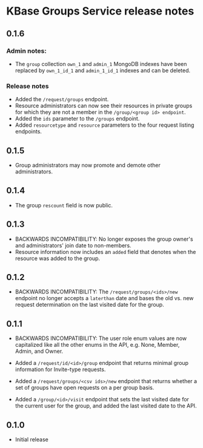 # KBase Groups Service release notes

## 0.1.6

### Admin notes:

* The `group` collection `own_1` and `admin_1` MongoDB indexes have been replaced by
  `own_1_id_1` and `admin_1_id_1` indexes and can be deleted.

### Release notes

* Added the `/request/groups` endpoint.
* Resource administrators can now see their resources in private groups
  for which they are not a member in the `/group/<group id> endpoint`.
* Added the `ids` parameter to the `/groups` endpoint.
* Added `resourcetype` and `resource` parameters to the four request listing endpoints.

## 0.1.5

* Group administrators may now promote and demote other administrators.

## 0.1.4

* The group `rescount` field is now public.

## 0.1.3

* BACKWARDS INCOMPATIBILITY: No longer exposes the group owner's and administrators' join date
  to non-members.
* Resource information now includes an `added` field that denotes when the resource was added to
  the group.

## 0.1.2

* BACKWARDS INCOMPATIBILITY: The `/request/groups/<ids>/new` endpoint no longer accepts a
  `laterthan` date and bases the old vs. new request determination on the last visited date
  for the group.

## 0.1.1

* BACKWARDS INCOMPATIBILITY: The user role enum values are now capitalized like all the other
  enums in the API, e.g. None, Member, Admin, and Owner.

* Added a `/request/id/<id>/group` endpoint that returns minimal group information for
  Invite-type requests.
* Added a `/request/groups/<csv ids>/new` endpoint that returns whether a set of groups have
  open requests on a per group basis.
* Added a `/group/<id>/visit` endpoint that sets the last visited date for the current user for
  the group, and added the last visited date to the API.

## 0.1.0

* Initial release